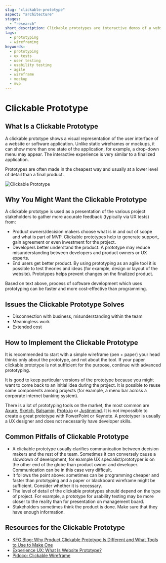 ```yaml
---
slug: "clickable-prototype"
aspect: "architecture"
stages:
  - "research"
short_description: Clickable prototypes are interactive demos of a website or software application. These are often used to gather feedback early in the project lifecycle, before the project goes into the final stage of development.
tags:
  - prototyping
  - wireframing
keywords:
  - prototyping
  - ux tests
  - user testing
  - usability testing
  - agile
  - wireframe
  - mockup
  - mvp
---
```


# Clickable Prototype

## What Is a Clickable Prototype

A clickable prototype shows a visual representation of the user interface of a website or software application. Unlike static wireframes or mockups, it can show more than one state of the application, for example, a drop-down menu may appear. The interactive experience is very similar to a finalized application.

Prototypes are often made in the cheapest way and usually at a lower level of detail than a final product.

![Clickable Prototype](/files/clickable_prototype.gif)

## Why You Might Want the Clickable Prototype

A clickable prototype is used as a presentation of the various project stakeholders to gather more accurate feedback (typically via UX tests) from:

- Product owners/decision makers choose what is in and out of scope and what is part of MVP. Clickable prototypes help to generate support, gain agreement or even investment for the project.
- Developers better understand the product. A prototype may reduce misunderstanding between developers and product owners or UX experts.
- End users get better product. By using prototyping as an agile tool it is possible to test theories and ideas (for example, design or layout of the website). Prototypes helps prevent changes on the finalized product.

Based on text above, process of software development which uses prototyping can be faster and more cost-effective than programming.

## Issues the Clickable Prototype Solves

- Disconnection with business, misunderstanding within the team
- Meaningless work
- Extended cost

## How to Implement the Clickable Prototype

It is recommended to start with a simple wireframe (pen + paper) your head thinks only about the prototype, and not about the tool. If your paper clickable prototype is not sufficient for the purpose, continue with advanced prototyping.

It is good to keep particular versions of the prototype because you might want to come back to an initial idea during the project. It is possible to reuse some components among projects (for example, a menu bar across a corporate internet banking system).

There is a lot of prototyping tools on the market, the most common are [Axure](https://www.axure.com/), [Sketch](https://www.sketchapp.com/), [Balsamiq](https://balsamiq.com/), [Proto.io](https://proto.io/) or [Justinmind](https://www.justinmind.com/). It is not impossible to create a great prototype with PowerPoint or Keynote. A prototyper is usually a UX designer and does not necessarily have developer skills.

## Common Pitfalls of Clickable Prototype

- A clickable prototype usually clarifies communication between decision makers and the rest of the team. Sometimes it can conversely cause a slowdown of development, for example UX specialist/prototyper is on the other end of the globe than product owner and developer. Communication can be in this case very difficult.
- It follows the point above: sometimes can be programming cheaper and faster than prototyping and a paper or blackboard wireframe might be sufficient. Consider whether it is necessary.
- The level of detail of the clickable prototypes should depend on the type of project. For example, a prototype for usability testing may be more closer to the reality than for presentation on management board.
- Stakeholders sometimes think the product is done. Make sure that they have enough information.

## Resources for the Clickable Prototype

- [KFG Blog: Why Product Clickable Prototype Is Different and What Tools to Use to Make One](https://kfginternational.com/blog/product-clickable-prototype/)
- [Experience UX: What Is Website Prototype?](https://www.experienceux.co.uk/faqs/what-is-a-website-prototype/)
- [Pidoco: Clickable Wireframe](https://pidoco.com/en/help/ux/clickable-wireframe)
